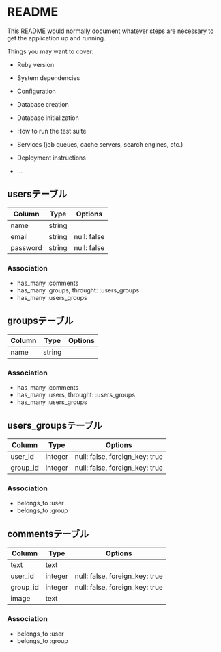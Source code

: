 # README

This README would normally document whatever steps are necessary to get the
application up and running.

Things you may want to cover:

* Ruby version

* System dependencies

* Configuration

* Database creation

* Database initialization

* How to run the test suite

* Services (job queues, cache servers, search engines, etc.)

* Deployment instructions

* ...

## usersテーブル
|Column|Type|Options|
|------|----|-------|
|name|string||
|email|string|null: false|
|password|string|null: false|
### Association
- has_many :comments
- has_many :groups, throught: :users_groups
- has_many :users_groups

## groupsテーブル
|Column|Type|Options|
|------|----|-------|
|name|string||
### Association
- has_many :comments
- has_many :users, throught: :users_groups
- has_many :users_groups

## users_groupsテーブル
|Column|Type|Options|
|------|----|-------|
|user_id|integer|null: false, foreign_key: true|
|group_id|integer|null: false, foreign_key: true|
### Association
- belongs_to :user
- belongs_to :group

## commentsテーブル
|Column|Type|Options|
|------|----|-------|
|text|text||
|user_id|integer|null: false, foreign_key: true|
|group_id|integer|null: false, foreign_key: true|
|image|text||
### Association
- belongs_to :user
- belongs_to :group

